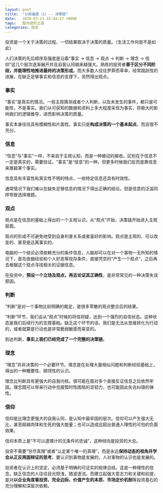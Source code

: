 ```yaml
---
layout: post
title:  "认知偏差（1）-- 决策链"
date:   2020-03-21 15:44:17 +0800
tags:   股市进阶之道
categories: 投资
---
```


投资是一个关于决策的过程，一切结果取决于决策的质量。（生活工作何尝不是如此）

人们决策的先后顺序及强度是沿着“事实 → 信息 → 观点 → 判断 → 理念 → 信仰”这几个层次逐渐展开并且自我认同越来越强大。熟练的投资者**善于区分不同阶段，并能理性地推进最终的决策形成**。而大多数人往往罗莽而草率，经常跳跃性的进展，在缺乏足够事实和信息的支撑下，贸然得出观点。

### 事实

“事实”是真实的情况。一些主观猜测或者个人判断，以及未发生的事件，都只是可能性，不是事实。我们从可获知的数据和资料上多大程度采信为事实，将极大的影响我们的逻辑推导，进而影响决策的质量。

事实本身往往具有模糊性和片面性。事实只是**构成决策的一个基本起点**，而且很不充分。

### 信息

“信息”与“事实”一样，不来自于主观认知，而是一种被动的接收。区别在于信息不一定是真实的，需要验证。“事实”是“信息”的一种，但更多时候我们反而是靠信息来推敲某个事实。

信息具有丰富性和真实性不明的特点，一些特定信息还具有时效性。

通常情况下我们难以在缺失足够信息的情况下得出正确的结论。但是信息的泛滥同样导致选择难题。

### 观点

观点是在信息的基础上得出的一个主观认识。从“观点”开始，决策链开始进入主观层面。

观点的形成不可避免地受到自身利害关系或者喜好的影响。观点是主观的、可以改变的、甚至是远离事实的。

电脑的一个结论必须依赖充分的条件信息，人脑却可以在对一个事物一无所知的情况下，首先依据经验和个人好恶等现存条件，直接凭空的“产生一个观点”，之后再去根据这个观点寻找相关的证据信息。

在投资中，**预设一个立场及观点，再去论证其正确性**，是非常常见的一种决策失误原因。

### 判断

“判断”是对一个事物比较明确的裁定，是很多零散的观点整合后的结果。

“判断”环节，我们会从“观点”时候的将信将疑，达到一个强烈的自信状态。这种状态是我们后续行为的支撑基础。缺乏这个环节的话，我们是无法从思维转化为行动的，或者就算是行动也是非常脆弱敏感而易变的。

到达判断，**事实上我们已经完成了一个完整的决策链**。

### 理念

“理念”并非决策的一个必要环节。理念是在处理大量相似问题和判断经验基础上，得出的一种概要性、纲领性的认识。

理念比判断具有更强大的自我内核。很可能在面对多个直接反证信息之后依然牢固。理念既可以带来行动中克服暂时性困局的坚韧力，也可能因此失去纠错的弹性。

### 信仰

信仰是比理念更强大的自我认同，是认知中最牢固的层次。信仰可以产生强大无比，甚至超越肉体和生死的强大能量；也可以造成远超出普通人理性的可怕的负面效果。

信仰本质上是“不可以道理计的无条件的忠诚”，这种倾向是投资的大忌。

投资不需要“穷尽真理”或者“认定某个唯一的真理”，而是永远**保持动态的视角并学会从正反两面辩证的思考**。要认识到事物是发展的，人对事物的认识也是发展的。

投资者在认识上的坚定，必须基于明确的可证实的规律总结。这是一种理性的信念。缺乏信念的人往往目光短浅，随波逐流。而建立起强大意志力和关键和前提，是对**以企业角度看投资、完全边际、价值产生的本质、市场定价机制**等投资基石的充分理解和深层次依赖。